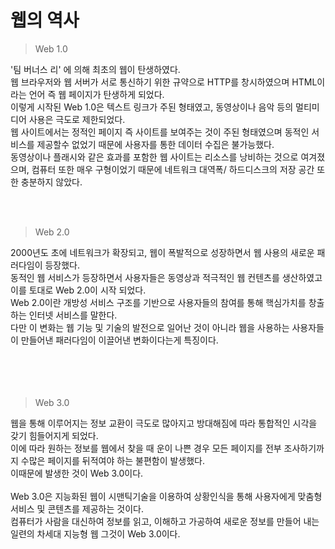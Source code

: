 # 웹의 역사

> Web 1.0

'팀 버너스 리' 에 의해 최초의 웹이 탄생하였다.<br/>
웹 브라우저와 웹 서버가 서로 통신하기 위한 규약으로 HTTP를 창시하였으며 HTML이라는 언어 즉 웹 페이지가 탄생하게 되었다.<br/>
이렇게 시작된 Web 1.0은 텍스트 링크가 주된 형태였고, 동영상이나 음악 등의 멀티미디어 사용은 극도로 제한되었다.<br/>
웹 사이트에서는 정적인 페이지 즉 사이트를 보여주는 것이 주된 형태였으며 동적인 서비스를 제공할수 없었기 때문에 
사용자를 통한 데이터 수집은 불가능했다.<br/>
동영상이나 플래시와 같은 효과를 포함한 웹 사이트는 리소스를 낭비하는 것으로 여겨졌으며, 
컴퓨터 또한 매우 구형이었기 때문에 네트워크 대역폭/ 하드디스크의 저장 공간 또한 충분하지 않았다.<br/>

<br/>
<br/>

> Web 2.0

2000년도 초에 네트워크가 확장되고, 웹이 폭발적으로 성장하면서 웹 사용의 새로운 패러다임이 등장했다.<br/>
동적인 웹 서비스가 등장하면서 사용자들은 동영상과 적극적인 웹 컨텐츠를 생산하였고 이를 토대로 Web 2.0이 시작 되었다.<br/>
Web 2.0이란 개방성 서비스 구조를 기반으로 사용자들의 참여를 통해 핵심가치를 창출하는 인터넷 서비스를 말한다.<br/>
다만 이 변화는 웹 기능 및 기술의 발전으로 일어난 것이 아니라 웹을 사용하는 사용자들이 만들어낸 패러다임이 이끌어낸 변화이다는게 특징이다.<br/>
<br/><br/>
<br/>
<br/>

> Web 3.0

웹을 통해 이루어지는 정보 교환이 극도로 많아지고 방대해짐에 따라 통합적인 시각을 갖기 힘들어지게 되었다.<br/>
이에 따라 원하는 정보를 웹에서 찾을 때 운이 나쁜 경우 모든 페이지를 전부 조사하기까지 수많은 페이지를 뒤적여야 하는 불편함이 발생했다.<br/>
이때문에 발생한 것이 Web 3.0이다.<br/>
<br/>
Web 3.0은 지능화된 웹이 시맨틱기술을 이용하여 상황인식을 통해 사용자에게 맞춤형 서비스 및 콘텐츠를 제공하는 것이다.<br/>
컴퓨터가 사람을 대신하여 정보를 읽고, 이해하고 가공하여 새로운 정보를 만들어 내는 일련의 차세대 지능형 웹 그것이 Web 3.0이다.<br/>
